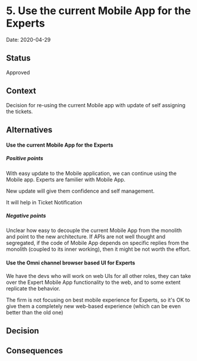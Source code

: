# 5. Use the current Mobile App for the Experts

Date: 2020-04-29

## Status

Approved

## Context

Decision for re-using the current Mobile app with update of self assigning the tickets.

## Alternatives

#### Use the current Mobile App for the Experts

##### Positive points

With easy update to the Mobile application, we can continue using the Mobile app. Experts are familier with Mobile App.

New update will give them confidence and self management.

It will help in Ticket Notification

##### Negative points

Unclear how easy to decouple the current Mobile App from the monolith and point to the new architecture. If APIs are not well thought and segregated, if the code of Mobile App depends on specific replies from the monolith (coupled to its inner working), then it might be not worth the effort.

#### Use the Omni channel browser based UI for Experts

We have the devs who will work on web UIs for all other roles, they can take over the Expert Mobile App functionality to the web, and to some extent replicate the behavior.

The firm is not focusing on best mobile experience for Experts, so it's OK to give them a completely new web-based experience (which can be even better than the old one)

## Decision



## Consequences

